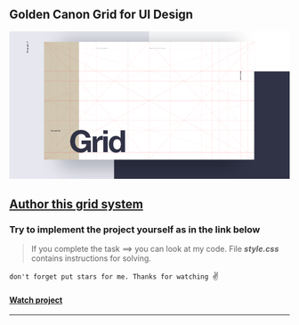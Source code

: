 ## Golden Canon Grid for UI Design

![Golden Canon Grid for UI Design](./img/Golden-Canon-Grid-for-UI-Design.png)

## [Author this grid system](https://www.youtube.com/watch?v=ktcQBceud9E)
 
### Try to implement the project yourself as in the link below
 
> If you complete the task ==>  you can look at my code. File ***style.css*** contains instructions for solving.

```don't forget put stars for me. Thanks for watching ```✌️

#### [Watch project](https://oleg-kolosov.github.io/Golden-Canon-Grid-for-UI-Design/)

---

